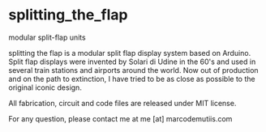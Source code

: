 splitting_the_flap
==================

modular split-flap units

splitting the flap is a modular split flap display system based on Arduino. Split flap displays were invented by Solari di Udine in the 60's and used in several train stations and airports around the world. Now out of production and on the path to extinction, I have tried to be as close as possible to the original iconic design.

All fabrication, circuit and code files are released under MIT license.

For any question, please contact me at me [at] marcodemutiis.com
